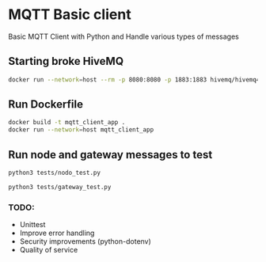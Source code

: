 # MQTT Basic client
Basic MQTT Client with Python and Handle various types of messages


## Starting broke HiveMQ
```bash
docker run --network=host --rm -p 8080:8080 -p 1883:1883 hivemq/hivemq4
```

## Run Dockerfile
```bash
docker build -t mqtt_client_app .
docker run --network=host mqtt_client_app
```

## Run node and gateway messages to test
```bash
python3 tests/nodo_test.py
```
```bash
python3 tests/gateway_test.py
```

### TODO:
- Unittest
- Improve error handling
- Security improvements (python-dotenv)
- Quality of service